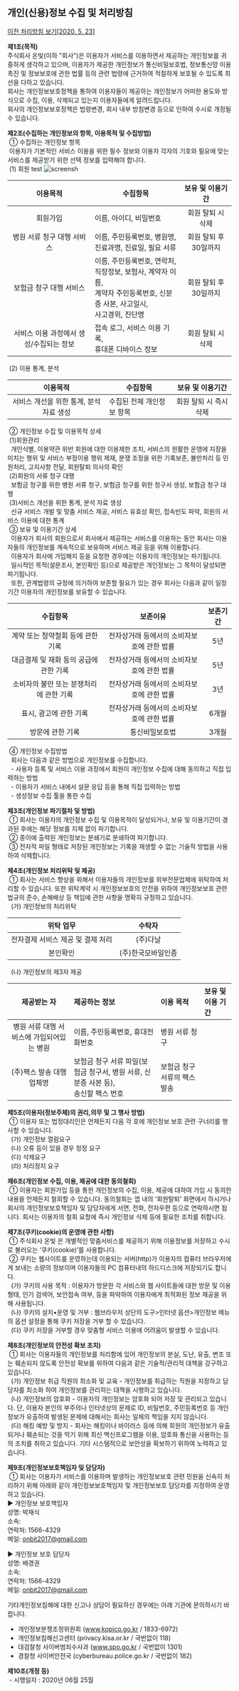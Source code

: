 ## 개인(신용)정보 수집 및 처리방침 
[이전 처리방침 보기[2020. 5. 23]](https://onvit.github.io/terms/step1)

**제1조(목적)**  
  주식회사 온빛(이하 "회사")은 이용자가 서비스를 이용하면서 제공하는 개인정보를 귀중하게 생각하고 있으며, 이용자가 제공한 개인정보가 통신비밀보호법, 정보통신망 이용촉진 및 정보보호에 관한 법률 등의 관련 법령에 근거하여 적절하게 보호될 수 있도록 최선을 다하고 있습니다.  
 회사는 개인정보보호정책을 통하여 이용자들이 제공하는 개인정보가 어떠한 용도와 방식으로 수집, 이용, 삭제되고 있는지 이용자들에게 알려드립니다.  
 회사의 개인정보보호정책은 법령변경, 회사 내부 방침변경 등으로 인하여 수시로 개정될 수 있습니다.  

**제2조(수집하는 개인정보의 항목, 이용목적 및 수집방법)**  
  &nbsp;① 수집하는 개인정보 항목  
  &nbsp;이용자가 기본적인 서비스 이용을 위한 필수 정보와 이용자 각자의 기호와 필요에 맞는 서비스를 제공받기 위한 선택 정보를 입력해야 합니다.  
  &nbsp;(1) 회원 test 
  ![screensh](https://github.com/onvit/onvit.github.io/blob/master/termsImg01.png)



  | 이용목적                   | 수집항목                             | 보유 및 이용기간          |
  | :------------------------: | ------------------------------------ | :-----------------------: |
  | 회원가입                   | 이름, 아이디, 비밀번호               | 회원 탈퇴 시 삭제         |
  | 병원 서류 청구 대행 서비스 | 이름, 주민등록번호, 병원명,<br> 진료과명, 진료일, 필요 서류      | 회원 탈퇴 후 30일까지 |
  | 보험금 청구 대행 서비스    | 이름, 주민등록번호, 연락처,<br> 직장정보, 보험사, 계약자 이름,<br> 계약자 주민등록번호, 신분증 사본, 사고일시,<br> 사고경위, 진단명 | 회원 탈퇴 후 30일까지 |
  | 서비스 이용 과정에서 생성/수집되는 정보 | 접속 로그, 서비스 이용 기록,<br> 휴대폰 디바이스 정보 | 회원 탈퇴 시 삭제 |

  &nbsp;(2) 이용 통계, 분석  

  | 이용목적                   | 수집항목                             | 보유 및 이용기간          |
  | :------------------------: | ------------------------------------ | :-----------------------: |
  | 서비스 개선을 위한 통계, 분석 자료 생성 | 수집된 전체 개인정보 항목 | 회원 탈퇴 시 즉시 삭제  |

  &nbsp;② 개인정보 수집 및 이용목적 상세  
  &nbsp;(1)회원관리  
  &nbsp;&nbsp;개인식별, 이용약관 위반 회원에 대한 이용제한 조치, 서비스의 원활한 운영에 지장을 미치는 행위 및 서비스 부정이용 행위 제재, 분쟁 조정을 위한 기록보존, 불만처리 등 민원처리, 고지사항 전달, 회원탈퇴 의사의 확인  
  &nbsp;(2)회원의 서류 청구 대행  
  &nbsp;&nbsp;보험금 청구를 위한 병원 서류 청구, 보험금 청구를 위한 청구서 생성, 보험금 청구 대행  
  &nbsp;(3)서비스 개선을 위한 통계, 분석 자료 생성  
  &nbsp;&nbsp;신규 서비스 개발 및 맞춤 서비스 제공, 서비스 유효성 확인, 접속빈도 파악, 회원의 서비스 이용에 대한 통계  
  &nbsp;③ 보유 및 이용기간 상세  
  &nbsp;&nbsp;이용자가 회사의 회원으로서 회사에서 제공하는 서비스를 이용하는 동안 회사는 이용자들의 개인정보를 계속적으로 보유하며 서비스 제공 등을 위해 이용합니다.  
  &nbsp;&nbsp;이용자가 회사에 가입해지 등을 요청한 경우에는 이용자의 개인정보는 파기됩니다.  
  &nbsp;&nbsp;일시적인 목적(설문조사, 본인확인 등)으로 제공받은 개인정보는 그 목적이 달성되면 파기됩니다.  
  &nbsp;&nbsp;또한, 관계법령의 규정에 의거하여 보존할 필요가 있는 경우 회사는 다음과 같이 일정기간 이용자의 개인정보를 보유할 수 있습니다.  

  | 수집항목                                | 보존이유                                   | 보존기간          |
  | :-------------------------------------: | :----------------------------------------: | :---------------: |
  | 계약 또는 청약철회 등에 관한 기록       | 전자상거래 등에서의 소비자보호에 관한 법률 | 5년               |
  | 대금결제 및 재화 등의 공급에 관한 기록  | 전자상거래 등에서의 소비자보호에 관한 법률 | 5년               |
  | 소비자의 불만 또는 분쟁처리에 관한 기록 | 전자상거래 등에서의 소비자보호에 관한 법률 | 3년               |
  | 표시, 광고에 관한 기록                  | 전자상거래 등에서의 소비자보호에 관한 법률 | 6개월             |
  | 방문에 관한 기록                        | 통신비밀보호법                             | 3개월             |

  &nbsp;④ 개인정보 수집방법  
  &nbsp;&nbsp;회사는 다음과 같은 방법으로 개인정보를 수집합니다.  
  &nbsp;&nbsp;- 사용자 등록 및 서비스 이용 과정에서 회원이 개인정보 수집에 대해 동의하고 직접 입력하는 방법  
  &nbsp;&nbsp;- 이용자가 서비스 내에서 설문 응답 등을 통해 직접 입력하는 방법  
  &nbsp;&nbsp;- 생성정보 수집 툴을 통한 수집  

**제3조(개인정보 파기절차 및 방법)**  
  &nbsp;① 회사는 이용자의 개인정보 수집 및 이용목적이 달성되거나, 보유 및 이용기간이 경과된 후에는 해당 정보를 지체 없이 파기합니다.  
  &nbsp;② 종이에 출력된 개인정보는 분쇄기로 분쇄하여 파기합니다.  
  &nbsp;③ 전자적 파일 형태로 저장된 개인정보는 기록을 재생할 수 없는 기술적 방법을 사용하여 삭제합니다.  

**제4조(개인정보 처리위탁 및 제공)**  
  &nbsp;① 회사는 서비스 향상을 위해서 이용자들의 개인정보를 외부전문업체에 위탁하여 처리할 수 있습니다. 또한 위탁계약 시 개인정보보호의 안전을 위하여 개인정보보호 관련 법규의 준수, 손해배상 등 책임에 관한 사항을 명확히 규정하고 있습니다.  
  &nbsp;&nbsp;(가) 개인정보의 처리위탁  

  | 위탁 업무                         | 수탁자             |
  | :-------------------------------: | :----------------: |
  | 전자결제 서비스 제공 및 결제 처리 | (주)다날           |
  | 본인확인                          | (주)한국모바일인증 |

  &nbsp;&nbsp;(나) 개인정보의 제3자 제공  

  | 제공받는 자                               | 제공하는 정보                    | 이용 목적      | 보유 및 이용 기간 |
  | :---------------------------------------: | :------------------------------- | :------------- | :---------------- |
  | 병원 서류 대행 서비스에 가입되어있는 병원 | 이름, 주민등록번호, 휴대전화번호 | 병원 서류 청구 |                   |
  | (주)팩스 발송 대행 업체명                 | 보험금 청구 서류 파일(보험금 청구서, 병원 서류, 신분증 사본 등),<br> 송신할 팩스 번호 | 보험금 청구 서류의 팩스 발송 | |

**제5조(이용자(정보주체)의 권리,의무 및 그 행사 방법)**  
  &nbsp;① 이용자 또는 법정대리인은 언제든지 다음 각 호에 개인정보 보호 관련 구너리를 행사할 수 있습니다.  
  &nbsp;&nbsp;(가) 개인정보 열람요구  
  &nbsp;&nbsp;(나) 오류 등이 있을 경우 정정 요구  
  &nbsp;&nbsp;(다) 삭제요구  
  &nbsp;&nbsp;(라) 처리정지 요구  

**제6조(개인정보 수집, 이용, 제공에 대한 동의철회)**  
  &nbsp;① 이용자는 회원가입 등을 통한 개인정보의 수집, 이용, 제공에 대하여 가입 시 동의한 내용을 언제든지 철회할 수 있습니다. 동의철회는 앱 내의 '회원탈퇴' 화면에서 하시거나 회사의 개인정보보호책임자 및 담당자에게 서면, 전화, 전자우편 등으로 연락하시면 됩니다. 회사는 이용자의 철회 요청에 즉시 개인정보 삭제 등에 필요한 조치를 취합니다.  

**제7조(쿠키(cookie)의 운영에 관한 사항)**  
  &nbsp;① 주식회사 온빛 은 개별적인 맞춤서비스를 제공하기 위해 이용정보를 저장하고 수시로 불러오는 ‘쿠키(cookie)’를 사용합니다.  
  &nbsp;② 쿠키는 웹사이트를 운영하는데 이용되는 서버(http)가 이용자의 컴퓨터 브라우저에게 보내는 소량의 정보이며 이용자들의 PC 컴퓨터내의 하드디스크에 저장되기도 합니다.  
  &nbsp;&nbsp;(가) 쿠키의 사용 목적 : 이용자가 방문한 각 서비스와 웹 사이트들에 대한 방문 및 이용형태, 인기 검색어, 보안접속 여부, 등을 파악하여 이용자에게 최적화된 정보 제공을 위해 사용됩니다.  
  &nbsp;&nbsp;(나) 쿠키의 설치•운영 및 거부 : 웹브라우저 상단의 도구>인터넷 옵션>개인정보 메뉴의 옵션 설정을 통해 쿠키 저장을 거부 할 수 있습니다.  
  &nbsp;&nbsp;(다) 쿠키 저장을 거부할 경우 맞춤형 서비스 이용에 어려움이 발생할 수 있습니다.  

**제8조(개인정보의 안전성 확보 조치)**  
  &nbsp;① 회사는 이용자들의 개인정보를 처리함에 있어 개인정보의 분실, 도난, 유출, 변조 또는 훼손되지 않도록 안전성 확보를 위하여 다음과 같은 기술적/관리적 대책을 강구하고 있습니다.  
  &nbsp;&nbsp;(가) 개인정보 취급 직원의 최소화 및 교육 - 개인정보를 취급하는 직원을 지정하고 담당자를 최소화 하여 개인정보를 관리하는 대책을 시행하고 있습니다.  
  &nbsp;&nbsp;(나) 개인정보의 암호화 - 이용자의 개인정보는 암호화 되어 저장 및 관리되고 있습니다. 단, 이용자 본인의 부주의나 인터넷상의 문제로 ID, 비밀번호, 주민등록번호 등 개인정보가 유출하여 발생된 문제에 대해서는 회사는 일체의 책임을 지지 않습니다.  
  &nbsp;&nbsp;(다) 해킹 예방 및 방지 - 회사는 해킹이나 바이러스 등에 의해 회원의 개인정보가 유출되거나 훼손되는 것을 막기 위해 최신 백신프로그램을 이용, 암호화 통신을 사용하는 등의 조치를 취하고 있습니다. 기타 시스템적으로 보안성을 확보하기 위하여 노력하고 있습니다.  

**제9조(개인정보보호책임자 및 담당자)**  
  &nbsp;① 회사는 이용자가 서비스를 이용하며 발생하는 개인정보보호 관련 민원을 신속히 처리하기 위해 아래와 같이 개인정보보호책임자 및 개인정보보호 담당자를 지정하여 운영하고 있습니다.  
▶ 개인정보 보호책임자  
성명: 박재식  
소속:  
연락처: 1566-4329  
메일: onbit2017@gmail.com  

▶ 개인정보 보호 담당자  
성명: 배경권  
소속:  
연락처: 1566-4329  
메일: onbit2017@gmail.com  

기타개인정보침해에 대한 신고나 상담이 필요하신 경우에는 아래 기관에 문의하시기 바랍니다.  
- 개인정보분쟁조정위원회 (www.kopico.go.kr / 1833-6972)  
- 개인정보침해신고센터 (privacy.kisa.or.kr / 국번없이 118)  
- 대검찰청 사이버범죄수사과 (www.spo.go.kr / 국번없이 1301)  
- 경찰청 사이버안전국 (cyberbureau.police.go.kr / 국번없이 182)  

**제10조(개정 등)**<br> 
  &nbsp;- 시행일자 : 2020년 06월 25월
